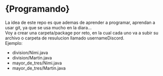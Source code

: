 # {Programando}
La idea de este repo es que ademas de aprender a programar, aprendan a usar git, ya que se usa mucho en la diara...  
Voy a crear una carpeta/package por reto, en la cual cada uno va a subir su archivo o carpeta de resulucion llamado usernameDiscord.  
Ejemplo:  
- division/Nimi.java
- division/Martin.java
- mayor_de_tres/Nimi.java
- mayor_de_tres/Martin.java
